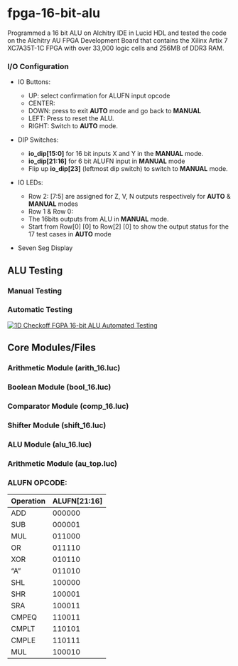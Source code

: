 # fpga-16-bit-alu

Programmed a 16 bit ALU on Alchitry IDE in Lucid HDL and tested the code on the Alchitry AU FPGA Development Board that contains the Xilinx Artix 7 XC7A35T-1C FPGA with over 33,000 logic cells and 256MB of DDR3 RAM. 

### I/O Configuration

* IO Buttons:

  * UP: select confirmation for ALUFN input opcode
  * CENTER: 
  * DOWN: press to exit **AUTO** mode and go back to **MANUAL**
  * LEFT: Press to reset the ALU.
  * RIGHT: Switch to **AUTO** mode.

* DIP Switches:
  
  * **io_dip[15:0]** for 16 bit inputs X and Y in the **MANUAL** mode.
  * **io_dip[21:16]** for 6 bit ALUFN input in **MANUAL** mode
  * Flip up **io_dip[23]** (leftmost dip switch) to switch to **MANUAL** mode. 

* IO LEDs:

  * Row 2: [7:5] are assigned for Z, V, N outputs respectively for **AUTO** & **MANUAL** modes
  * Row 1 & Row 0:
  *  The 16bits outputs from ALU in **MANUAL** mode.
  *  Start from Row[0] [0] to Row[2] [0] to show the output status for the 17 test cases in **AUTO** mode

* Seven Seg Display


## ALU Testing
### Manual Testing

### Automatic Testing

[![1D Checkoff FGPA 16-bit ALU Automated Testing](https://img.youtube.com/vi/OhLd1niKx9Q/0.jpg)](https://www.youtube.com/watch?v=OhLd1niKx9Q)

## Core Modules/Files

### Arithmetic Module (arith_16.luc)

### Boolean Module (bool_16.luc)

### Comparator Module (comp_16.luc)

### Shifter Module (shift_16.luc)

### ALU Module (alu_16.luc)

### Arithmetic Module (au_top.luc)

### ALUFN OPCODE:
 
|Operation|ALUFN[21:16]|
|---------|------------|      
| ADD     | 000000     |
| SUB     | 000001     |
| MUL     | 011000     |
| OR      | 011110     |
| XOR     | 010110     |
| “A”     | 011010     |
| SHL     | 100000     |
| SHR     | 100001     |
| SRA     | 100011     |
| CMPEQ   | 110011     |
| CMPLT   | 110101     |
| CMPLE   | 110111     |
| MUL     | 100010     |
